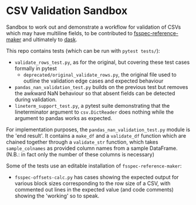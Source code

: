 # CSV Validation Sandbox

Sandbox to work out and demonstrate a workflow for validation of CSVs which may have multiline
fields, to be contributed to
[fsspec-reference-maker](https://github.com/intake/fsspec-reference-maker/issues/66) and
ultimately to [dask](https://github.com/dask/dask/issues/8045).

This repo contains tests (which can be run with `pytest tests/`):

- `validate_rows_test.py`, as for the original, but covering these test cases formally in pytest
  - `deprecated/original_validate_rows.py`, the original file used to outline the validation
    edge cases and expected behaviour
- `pandas_nan_validation_test.py` builds on the previous test but removes the awkward NaN behaviour
  so that absent fields can be detected during validation.
- `lineterm_support_test.py`, a pytest suite demonstrating that the lineterminator argument to
  `csv.DictReader` does nothing while the argument to pandas works as expected.

For implementation purposes, the `pandas_nan_validation_test.py` module is the 'end result'.
It contains a `make_df` and a `validate_df` function which are chained together through a
`validate_str` function, which takes `sample_colnames` as provided column names from a sample
DataFrame. (N.B.: in fact only the number of these columns is necessary)

Some of the tests use an editable installation of `fsspec-reference-maker`:

- `fsspec-offsets-calc.py` has cases showing the expected output for various block sizes
  corresponding to the row size of a CSV, with commented out lines in the expected value
  (and code comments) showing the 'working' so to speak.
